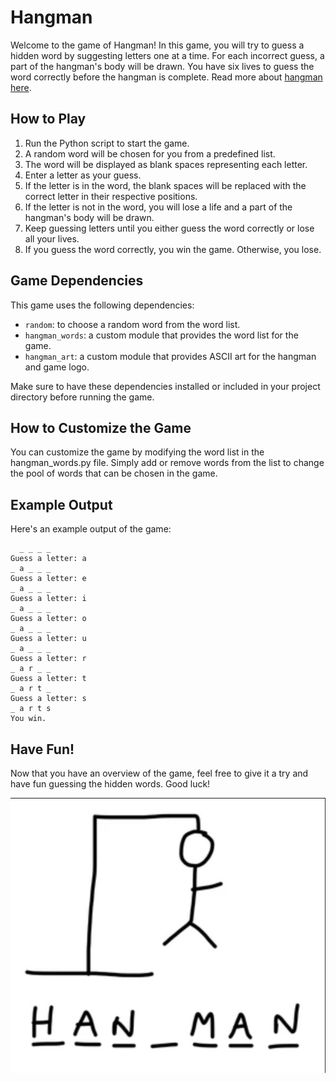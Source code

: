 # Hangman

Welcome to the game of Hangman! In this game, you will try to guess a hidden word by suggesting letters one at a time. For each incorrect guess, a part of the hangman's body will be drawn. You have six lives to guess the word correctly before the hangman is complete. Read more about [hangman here](<https://en.wikipedia.org/wiki/Hangman_(game)>).

## How to Play

1. Run the Python script to start the game.
2. A random word will be chosen for you from a predefined list.
3. The word will be displayed as blank spaces representing each letter.
4. Enter a letter as your guess.
5. If the letter is in the word, the blank spaces will be replaced with the correct letter in their respective positions.
6. If the letter is not in the word, you will lose a life and a part of the hangman's body will be drawn.
7. Keep guessing letters until you either guess the word correctly or lose all your lives.
8. If you guess the word correctly, you win the game. Otherwise, you lose.

## Game Dependencies

This game uses the following dependencies:

- `random`: to choose a random word from the word list.
- `hangman_words`: a custom module that provides the word list for the game.
- `hangman_art`: a custom module that provides ASCII art for the hangman and game logo.

Make sure to have these dependencies installed or included in your project directory before running the game.

## How to Customize the Game

You can customize the game by modifying the word list in the hangman_words.py file. Simply add or remove words from the list to change the pool of words that can be chosen in the game.

## Example Output

Here's an example output of the game:

```less
  _ _ _ _
Guess a letter: a
_ a _ _ _
Guess a letter: e
_ a _ _ _
Guess a letter: i
_ a _ _ _
Guess a letter: o
_ a _ _ _
Guess a letter: u
_ a _ _ _
Guess a letter: r
_ a r _ _
Guess a letter: t
_ a r t _
Guess a letter: s
_ a r t s
You win.

```

## Have Fun!

Now that you have an overview of the game, feel free to give it a try and have fun guessing the hidden words. Good luck!

![Hangman](img.png)
